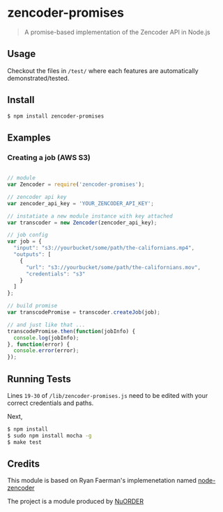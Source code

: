 
# zencoder-promises

> A promise-based implementation of the Zencoder API in Node.js

## Usage 

Checkout the files in `/test/` where each features are automatically demonstrated/tested.

## Install

```bash
$ npm install zencoder-promises
```

## Examples

### Creating a job (AWS S3)

```javascript

// module
var Zencoder = require('zencoder-promises');

// zencoder api key
var zencoder_api_key = 'YOUR_ZENCODER_API_KEY';

// instatiate a new module instance with key attached
var transcoder = new Zencoder(zencoder_api_key);

// job config
var job = {
  "input": "s3://yourbucket/some/path/the-californians.mp4",
  "outputs": [
    {
      "url": "s3://yourbucket/some/path/the-californians.mov",
      "credentials": "s3"
    }
  ]
};

// build promise
var transcodePromise = transcoder.createJob(job);

// and just like that ...
transcodePromise.then(function(jobInfo) {
  console.log(jobInfo);
}, function(error) {
  console.error(error);
});

```

## Running Tests

Lines `19-30` of `/lib/zencoder-promises.js` need to be edited with your correct credentials and paths.

Next,

```bash
$ npm install
$ sudo npm install mocha -g
$ make test
```

## Credits

This module is based on Ryan Faerman's implemenetation named [node-zencoder](https://github.com/ryanfaerman/node-zencoder)

The project is a module produced by [NuORDER](http://www.nuorder.com/)
